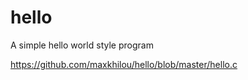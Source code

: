 # hello
A simple hello world style program 

https://github.com/maxkhilou/hello/blob/master/hello.c
